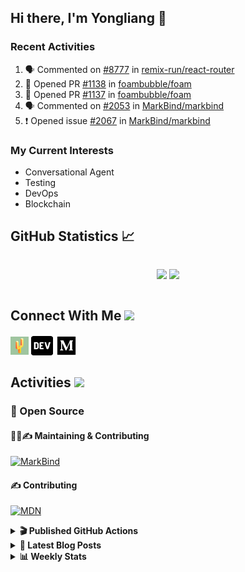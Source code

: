## Hi there, I'm Yongliang 👋

### Recent Activities

<!--START_SECTION:activity-->
1. 🗣 Commented on [#8777](https://github.com/remix-run/react-router/issues/8777) in [remix-run/react-router](https://github.com/remix-run/react-router)
2. 💪 Opened PR [#1138](https://github.com/foambubble/foam/pull/1138) in [foambubble/foam](https://github.com/foambubble/foam)
3. 💪 Opened PR [#1137](https://github.com/foambubble/foam/pull/1137) in [foambubble/foam](https://github.com/foambubble/foam)
4. 🗣 Commented on [#2053](https://github.com/MarkBind/markbind/issues/2053) in [MarkBind/markbind](https://github.com/MarkBind/markbind)
5. ❗️ Opened issue [#2067](https://github.com/MarkBind/markbind/issues/2067) in [MarkBind/markbind](https://github.com/MarkBind/markbind)
<!--END_SECTION:activity-->

### My Current Interests

- Conversational Agent
- Testing
- DevOps
- Blockchain

## GitHub Statistics :chart_with_upwards_trend:
<div align="center">
<div style="display: flex; align-items: center; justify-content: center;">

[![](https://github-readme-stats-tlylt.vercel.app/api?username=tlylt&show_icons=true&theme=tokyonight&hide_border=true&locale=en)](https://github.com/tlylt)
[![](https://github-readme-streak-stats.herokuapp.com/?user=tlylt&theme=tokyonight&hide_border=true)](https://github.com/tlylt)
</div>
</div>

## Connect With Me <img src="https://media.giphy.com/media/2wh5K5yE3ulp3xgYcG/giphy-downsized.gif" width="30">

<a href="https://www.yongliangliu.com/" target="_blank"><img align="center" src="static/site-icon.png" alt="yongliangliu.com" height="29" width="29" /></a>
<a href="https://dev.to/tlylt" target="_blank"><img align="center" src="static/dev-badge.svg" alt="dev.to/tlylt" height="35" width="35" /></a>
<a href="https://tlylt.medium.com" target="_blank"><img align="center" src="static/medium.png" alt="tlylt.medium.com" height="35" width="35" /></a>

## Activities <img src="https://media.giphy.com/media/WUlplcMpOCEmTGBtBW/giphy.gif" width="30">

### 🔭 Open Source

#### 👷‍♂️✍️ Maintaining & Contributing
[![MarkBind](https://github-readme-stats-tlylt.vercel.app/api/pin/?username=markbind&repo=markbind)](https://github.com/MarkBind/markbind)

#### ✍️ Contributing
[![MDN](https://github-readme-stats-tlylt.vercel.app/api/pin/?username=mdn&repo=content)](https://github.com/mdn/content)

<details>
<summary> <b>🎬 Published GitHub Actions </b> </summary>

[![install-graphviz](https://github-readme-stats-tlylt.vercel.app/api/pin/?username=tlylt&repo=install-graphviz)](https://github.com/tlylt/install-graphviz)

[![reposense-action](https://github-readme-stats-tlylt.vercel.app/api/pin/?username=tlylt&repo=reposense-action)](https://github.com/tlylt/reposense-action)

[![markbin-action](https://github-readme-stats-tlylt.vercel.app/api/pin/?username=markbind&repo=markbind-action)](https://github.com/MarkBind/markbind-action)

</details>

<details>
<summary> <b>📕 Latest Blog Posts</b> </summary>

<!-- BLOG-POST-LIST:START -->
- [Creating a regex-based Markdown parser in TypeScript](https://www.yongliangliu.com/blog/rmark/)
- [Create VSCode Snippets for Markdown Blog Workflows](https://www.yongliangliu.com/blog/vscode-snippets/)
- [My Journey into Open Source](https://www.yongliangliu.com/blog/my-journey-into-open-source/)
- [Resources for Orbital CP2106 Independent Software Development Project](https://www.yongliangliu.com/blog/orbital-prep/)
- [A Brief Description of Ransomware Attacks](https://www.yongliangliu.com/blog/ransomware-essay/)
<!-- BLOG-POST-LIST:END -->

</details>

<details>
<summary> <b>📊 Weekly Stats</b> </summary>

<!--START_SECTION:waka-->
![Code Time](http://img.shields.io/badge/Code%20Time-708%20hrs%201%20min-blue)

**🐱 My GitHub Data** 

> 🏆 76 Contributions in the Year 2023
 > 
> 📦 333.9 kB Used in GitHub's Storage 
 > 
> 🚫 Not Opted to Hire
 > 
> 📜 146 Public Repositories 
 > 
> 🔑 26 Private Repositories  
 > 
**I'm an Early 🐤** 

```text
🌞 Morning    295 commits    ███████░░░░░░░░░░░░░░░░░░   31.22% 
🌆 Daytime    221 commits    █████░░░░░░░░░░░░░░░░░░░░   23.39% 
🌃 Evening    358 commits    █████████░░░░░░░░░░░░░░░░   37.88% 
🌙 Night      71 commits     ██░░░░░░░░░░░░░░░░░░░░░░░   7.51%

```
📅 **I'm Most Productive on Friday** 

```text
Monday       110 commits    ███░░░░░░░░░░░░░░░░░░░░░░   11.64% 
Tuesday      87 commits     ██░░░░░░░░░░░░░░░░░░░░░░░   9.21% 
Wednesday    159 commits    ████░░░░░░░░░░░░░░░░░░░░░   16.83% 
Thursday     137 commits    ███░░░░░░░░░░░░░░░░░░░░░░   14.5% 
Friday       204 commits    █████░░░░░░░░░░░░░░░░░░░░   21.59% 
Saturday     133 commits    ███░░░░░░░░░░░░░░░░░░░░░░   14.07% 
Sunday       115 commits    ███░░░░░░░░░░░░░░░░░░░░░░   12.17%

```


📊 **This Week I Spent My Time On** 

```text
⌚︎ Time Zone: Asia/Singapore

💬 Programming Languages: 
Markdown                 18 hrs 33 mins      ██████████████████░░░░░░░   73.91% 
TypeScript               2 hrs 10 mins       ██░░░░░░░░░░░░░░░░░░░░░░░   8.67% 
JavaScript               1 hr 59 mins        ██░░░░░░░░░░░░░░░░░░░░░░░   7.95% 
JSON                     1 hr 42 mins        █░░░░░░░░░░░░░░░░░░░░░░░░   6.78% 
Other                    21 mins             ░░░░░░░░░░░░░░░░░░░░░░░░░   1.41%

```


 Last Updated on 13/01/2023 00:38:20 UTC
<!--END_SECTION:waka-->

</details>
